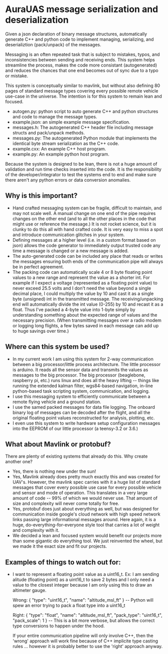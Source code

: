 # AuraUAS message serialization and deserialization

Given a json declaration of binary message structures, automatically
generate C++ and python code to implement managing, serializing, and
deserializtion (pack/unpack) of the messages.

Messaging is an often repeated task that is subject to mistakes,
typos, and inconsistencies between sending and receiving ends.  This
system helps streamline the process, makes the code more consistant
(autogenerated) and reduces the chances that one end becomes out of
sync due to a typo or mistake.

This system is conceptually similar to mavlink, but without also
defining 80 pages of standard message types covering every possible
remote vehicle use-case in the universe.  The intention is for this
system to remain lean and focused.

* autogen.py: python script to auto generate C++ and python structures
  and code to manage the message types.
* example.json: an simple example message specification.
* messages.h: The autogenerated C++ header file including message
  structs and pack/unpack methods.
* messages.py: The autogenerated Python module that implements the identical
  byte stream serialization as the C++ code.
* example.cxx: An example C++ host program.
* example.py: An example python host program.

Because the system is designed to be lean, there is not a huge amount
of validation and run time checks inserted into the code.  It is the
responsibility of the developer/integrator to test the systems end to
end and make sure there aren't any python errors or data conversion
anomalies.

## Why is this important?

* Hand crafted messaging system can be fragile, difficult to maintain,
  and may not scale well.  A manual change on one end of the pipe
  requires changes on the other end (and to all the other places in
  the code that might use or reference the message.)  It is not rocket
  science, but it is clunky to do this all with hand crafted code.  It
  is very easy to miss a spot and introduce communication glitches in
  your system.  
* Defining messages at a higher level (i.e. in a custom format based
  on json) allows the code generator to immediately output trusted
  code any time a message is changed or a new message is added.
* The auto-generated code can be included any place that reads or
  writes the messages ensuring both ends of the communication pipe
  will always be in perfect agreement.
* The packing code can automatically scale 4 or 8 byte floating point
  values to a new range and represent the value as a shorter int.  For
  example if I expect a voltage (represented as a floating point
  value) to never exceed 25.5 volts and I don't need the value beyond
  a single decimal place, I could multiply the value by 10 and cast it
  as a single byte (unsigned) int in the transmitted message.  The
  receiving/unpacking end will automatically divide the int value
  (0-255) by 10 and recast it as a float.  Thus I've packed a 4-byte
  value into 1-byte simply by understanding something about the
  expected range of values and the necessary precision.  (When
  transmitting messages over a radio modem or logging long flights, a
  few bytes saved in each message can add up to huge savings over
  time.)

## Where can this system be used?

* In my current work I am using this system for 2-way communication
  between a big processor/little process architecture.  The little
  processor is arduino.  It reads all the sensor data and transmits
  the values as messages to the big processor.  The big processor
  (beaglebone, raspberry pi, etc.) runs linux and does all the heavy
  lifting -- things like running the extended kalman filter, wgs84-based
  navigation, in-line python-based task scripting system, communication,
  and logging.
* I use this messaging system to efficiently communicate between a
  remote flying vehicle and a ground station.
* I use the samed packed messages for data file logging.  The onboard
  binary log of messages can be decoded after the flight, and all the
  original floating point values reconstructed for analysis, plotting,
  etc.
* I even use this system to write hardware setup configuration
  messages into the EEPROM of our little processor (a teensy-3.2 or
  3.6.)

## What about Mavlink or protobuf?

There are plenty of existing systems that already do this.  Why create
another one?

* Yes, there is nothing new under the sun!
* Yes, Mavlink already does pretty much exactly this and was created
  for UAV's.  However, the mavlink spec carries with it a huge list of
  standard messages that cover every possible use case for every
  possible vehicle and sensor and mode of operation.  This translates
  in a very large amount of code -- 99% of which we would never use.
  That amount of size and complexity will never come totally for free.
* Yes, protobuf does just about everything as well, but was designed
  for communication inside google's cloud network with high speed
  network links passing large informational messages around.  Here
  again, it is a huge, do-everything-for-everyone style tool that
  carries a lot of weight and complexity with it.
* We decided a lean and focused system would benefit our projects more
  than some gigantic do everything tool.  We just reinvented the
  wheel, but we made it the exact size and fit our projects.

## Examples of things to watch out for:

* I want to represent a floating point value as a uint16_t.  Ex: I am
  sending alitude (floating point) as a uint16_t to save 2 bytes and I
  only need a value to the closest integer because I am only using
  this to draw an altimeter gauge.

  Wrong: { "type": "uint16_t", "name": "altitude_msl_ft" }
  -- Python will spew an error trying to pack a float type into a uint16_t
  
  Right: { "type": "float", "name": "altitude_msl_ft", "pack_type": "uint16_t", "pack_scale": 1 }
  -- This is a bit more verbose, but allows the correct type conversions to
  happen under the hood.

  If your entire communication pipeline will only involve C++, then
  the 'wrong' approach will work fine because of C++ implicite type
  casting rules ... however it is probably better to use the 'right'
  approach anyway.